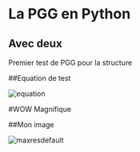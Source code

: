 # La PGG en Python
## Avec deux
Premier test de PGG pour la structure

##Equation de test

![equation](https://latex.codecogs.com/gif.latex?\sum&space;{x_{i}}^{})

#WOW Magnifique

##Mon image

![maxresdefault](https://user-images.githubusercontent.com/52786448/64136301-f521f800-cdf0-11e9-83ab-a1714ed7487b.jpg)
